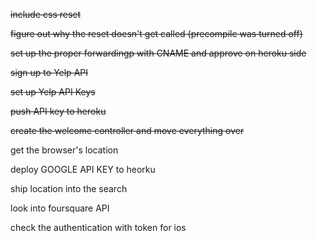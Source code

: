 ~~include css reset~~

~~figure out why the reset doesn't get called (precompile was turned off)~~

~~set up the proper forwardingp with CNAME and approve on heroku side~~

~~sign up to Yelp API~~

~~set up Yelp API Keys~~

~~push API key to heroku~~

~~create the welcome controller and move everything over~~

get the browser's location

deploy GOOGLE API KEY to heorku

ship location into the search

look into foursquare API

check the authentication with token for ios

